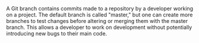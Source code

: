 A Git branch contains commits made to a repository by a developer working on a project. The default branch is called "master," but one can create more branches to test changes before altering or merging them with the master branch. This allows a developer to work on development without potentially introducing new bugs to their main code.